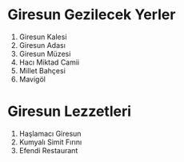 # Giresun Gezilecek Yerler
1. Giresun Kalesi
2. Giresun Adası
3. Giresun Müzesi
4. Hacı Miktad Camii
5. Millet Bahçesi
6. Mavigöl

# Giresun Lezzetleri
1. Haşlamacı Giresun
2. Kumyalı Simit Fırını
3. Efendi Restaurant